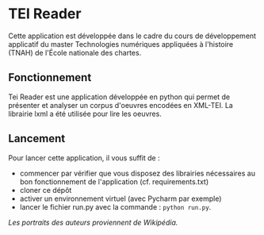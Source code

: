 # TEI Reader

Cette application est développée dans le cadre du cours de développement applicatif du master Technologies numériques appliquées à l'histoire (TNAH) de l'École nationale des chartes.

## Fonctionnement
Tei Reader est une application développée en python qui permet de présenter et analyser un corpus d'oeuvres encodées en XML-TEI.
La librairie lxml a été utilisée pour lire les oeuvres.

## Lancement
Pour lancer cette application, il vous suffit de :
* commencer par vérifier que vous disposez des librairies nécessaires au bon fonctionnement de l'application (cf. requirements.txt)
* cloner ce dépôt
* activer un environnement virtuel (avec Pycharm par exemple)
* lancer le fichier run.py avec la commande :  `python run.py`.

*Les portraits des auteurs proviennent de Wikipédia.*